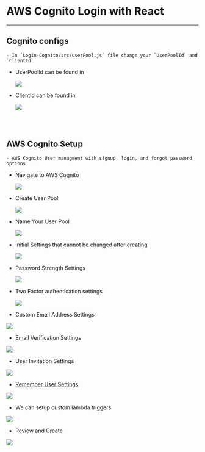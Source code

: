 # AWS Cognito Login with React

---

## Cognito configs

    - In `Login-Cognito/src/userPool.js` file change your `UserPoolId` and `ClientId`

- UserPoolId can be found in
  <p>
    <img src="https://github.com/cyber-netics/Login-Cognito/blob/main/.assets/images/poolid.png"/>
  </p>

- ClientId can be found in
  <p>
    <img src="https://github.com/cyber-netics/Login-Cognito/blob/main/.assets/images/app-client-settings-clientid.png"/>
  </p>

<br/>
<br/>

## AWS Cognito Setup

    - AWS Cognito User managment with signup, login, and forgot password options

- Navigate to AWS Cognito
  <p>
    <img src="https://github.com/cyber-netics/Login-Cognito/blob/main/.assets/images/goto-cognito.png"/>
  </p>

- Create User Pool
  <p>
    <img src="https://github.com/cyber-netics/Login-Cognito/blob/main/.assets/images/create-user-pool.png"/>
  </p>

- Name Your User Pool
  <p>
    <img src="https://github.com/cyber-netics/Login-Cognito/blob/main/.assets/images/name-user-pool.png"/>
  </p>

- Initial Settings that cannot be changed after creating
  <p>
    <img src="https://github.com/cyber-netics/Login-Cognito/blob/main/.assets/images/initial-settings.png"/>
  </p>

- Password Strength Settings
  <p>
    <img src="https://github.com/cyber-netics/Login-Cognito/blob/main/.assets/images/password-strength-settings.png"/>
  </p>

- Two Factor authentication settings
  <p>
    <img src="https://github.com/cyber-netics/Login-Cognito/blob/main/.assets/images/two-factor-authentication-setitngs.png"/>
  </p>

- Custom Email Address Settings
<p>
   <img src="https://github.com/cyber-netics/Login-Cognito/blob/main/.assets/images/custom-email-settings.png"/>
 </p>

- Email Verification Settings
<p>
   <img src="https://github.com/cyber-netics/Login-Cognito/blob/main/.assets/images/email-verification-settings.png"/>
 </p>

- User Invitation Settings
<p>
   <img src="https://github.com/cyber-netics/Login-Cognito/blob/main/.assets/images/user-initation-settings.png"/>
 </p>

- [Remember User Settings](https://aws.amazon.com/premiumsupport/knowledge-center/cognito-user-pool-remembered-devices/)
<p>
   <img src="https://github.com/cyber-netics/Login-Cognito/blob/main/.assets/images/remember-user-settins.png"/>
 </p>

- We can setup custom lambda triggers
<p>
    <img src="https://github.com/cyber-netics/Login-Cognito/blob/main/.assets/images/custom-triggers-settings.png"/>
 </p>

- Review and Create
<p>
    <img src="https://github.com/cyber-netics/Login-Cognito/blob/main/.assets/images/review-create.png">
 </p>
